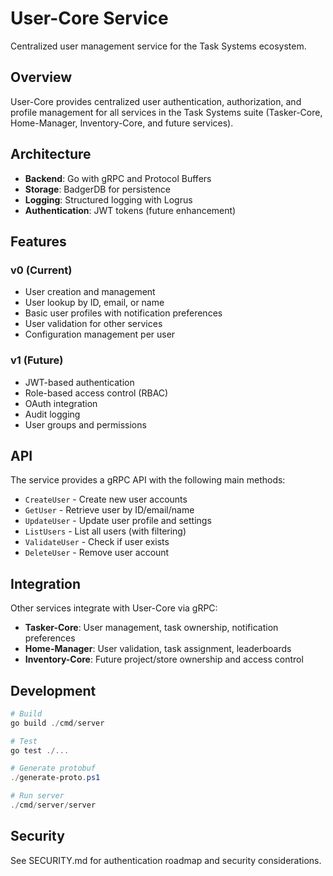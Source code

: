 # User-Core Service

Centralized user management service for the Task Systems ecosystem.

## Overview

User-Core provides centralized user authentication, authorization, and profile management for all services in the Task Systems suite (Tasker-Core, Home-Manager, Inventory-Core, and future services).

## Architecture

- **Backend**: Go with gRPC and Protocol Buffers
- **Storage**: BadgerDB for persistence
- **Logging**: Structured logging with Logrus
- **Authentication**: JWT tokens (future enhancement)

## Features

### v0 (Current)
- User creation and management
- User lookup by ID, email, or name
- Basic user profiles with notification preferences  
- User validation for other services
- Configuration management per user

### v1 (Future)
- JWT-based authentication
- Role-based access control (RBAC)
- OAuth integration
- Audit logging
- User groups and permissions

## API

The service provides a gRPC API with the following main methods:
- `CreateUser` - Create new user accounts
- `GetUser` - Retrieve user by ID/email/name
- `UpdateUser` - Update user profile and settings
- `ListUsers` - List all users (with filtering)
- `ValidateUser` - Check if user exists
- `DeleteUser` - Remove user account

## Integration

Other services integrate with User-Core via gRPC:
- **Tasker-Core**: User management, task ownership, notification preferences
- **Home-Manager**: User validation, task assignment, leaderboards
- **Inventory-Core**: Future project/store ownership and access control

## Development

```powershell
# Build
go build ./cmd/server

# Test
go test ./...

# Generate protobuf
./generate-proto.ps1

# Run server
./cmd/server/server
```

## Security

See SECURITY.md for authentication roadmap and security considerations.
